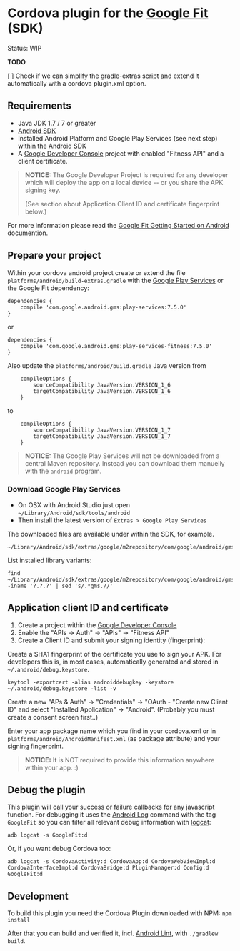 # Cordova plugin for the [Google Fit](https://developers.google.com/fit/) (SDK)

Status: WIP

**TODO**

[ ] Check if we can simplify the gradle-extras script and extend it automatically with a cordova plugin.xml option.


## Requirements

* Java JDK 1.7 / 7 or greater
* [Android SDK](http://developer.android.com)
* Installed Android Platform and Google Play Services (see next step) within the Android SDK
* A [Google Developer Console](https://console.developers.google.com/) project
  with enabled "Fitness API" and a client certificate.

> **NOTICE:** The Google Developer Project is required for any developer which will
> deploy the app on a local device -- or you share the APK signing key.
> 
> (See section about Application Client ID and certificate fingerprint below.)

For more information please read the [Google Fit Getting Started on Android](https://developers.google.com/fit/android/get-started) documention.

## Prepare your project

Within your cordova android project create or extend the file
`platforms/android/build-extras.gradle`
with the [Google Play Services](https://developers.google.com/android/guides/setup)
or the Google Fit dependency:

	dependencies {
		compile 'com.google.android.gms:play-services:7.5.0'
	}

or

	dependencies {
		compile 'com.google.android.gms:play-services-fitness:7.5.0'
	}

Also update the `platforms/android/build.gradle` Java version from

	    compileOptions {
	        sourceCompatibility JavaVersion.VERSION_1_6
	        targetCompatibility JavaVersion.VERSION_1_6
	    }

to

	    compileOptions {
	        sourceCompatibility JavaVersion.VERSION_1_7
	        targetCompatibility JavaVersion.VERSION_1_7
	    }

> **NOTICE:** The Google Play Services will not be downloaded from a central Maven
> repository. Instead you can download them manuelly with the `android` program.

### Download Google Play Services

* On OSX with Android Studio just open `~/Library/Android/sdk/tools/android`
* Then install the latest version of `Extras > Google Play Services`

The downloaded files are available under within the SDK, for example.

	~/Library/Android/sdk/extras/google/m2repository/com/google/android/gms

List installed library variants:

	find ~/Library/Android/sdk/extras/google/m2repository/com/google/android/gms -iname '?.?.?' | sed 's/.*gms.//'


## Application client ID and certificate

1. Create a project within the [Google Developer Console](https://console.developers.google.com/)
2. Enable the "APIs → Auth" → "APIs" → "Fitness API"
3. Create a Client ID and submit your signing identity (fingerprint):

Create a SHA1 fingerprint of the certificate you use to sign your APK. For developers this
is, in most cases, automatically generated and stored in `~/.android/debug.keystore`.

	keytool -exportcert -alias androiddebugkey -keystore ~/.android/debug.keystore -list -v

Create a new "APs &amp; Auth" → "Credentials" → "OAuth - "Create new Client ID" and select
"Installed Application" → "Android". (Probably you must create a consent screen first..)

Enter your app package name which you find in your cordova.xml or in `platforms/android/AndroidManifest.xml` (as package attribute) and your signing fingerprint.

> **NOTICE:** It is NOT required to provide this information anywhere within your app. :)


## Debug the plugin

This plugin will call your success or failure callbacks for any javascript function.
For debugging it uses the [Android Log](http://developer.android.com/tools/debugging/debugging-log.html)
command with the tag `GoogleFit` so you can filter all relevant debug information with
[logcat](http://developer.android.com/tools/help/logcat.html):

	adb logcat -s GoogleFit:d

Or, if you want debug Cordova too:

	adb logcat -s CordovaActivity:d CordovaApp:d CordovaWebViewImpl:d CordovaInterfaceImpl:d CordovaBridge:d PluginManager:d Config:d GoogleFit:d


## Development

To build this plugin you need the Cordova Plugin downloaded with NPM: `npm install`

After that you can build and verified it, incl. [Android Lint](http://developer.android.com/tools/debugging/improving-w-lint.html),
with `./gradlew build`.

